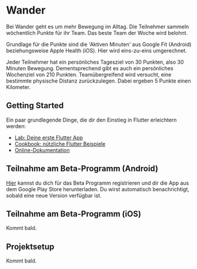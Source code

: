 # Wander

Bei Wander geht es um mehr Bewegung im Alltag. Die Teilnehmer sammeln wöchentlich Punkte für ihr Team. Das beste Team der Woche wird belohnt.

Grundlage für die Punkte sind die 'Aktiven Minuten' aus Google Fit (Android) beziehungsweise Apple Health (iOS). Hier wird eins-zu-eins umgerechnet.

Jeder Teilnehmer hat ein persönliches Tagesziel von 30 Punkten, also 30 Minuten Bewegung. Dementsprechend gibt es auch ein persönliches Wochenziel von 210 Punkten. Teamübergreifend wird versucht, eine bestimmte physische Distanz zurückzulegen. Dabei ergeben 5 Punkte einen Kilometer.

## Getting Started

Ein paar grundlegende Dinge, die dir den Einstieg in Flutter erleichtern werden:

- [Lab: Deine erste Flutter App](https://flutter.dev/docs/get-started/codelab)
- [Cookbook: nützliche Flutter Beispiele](https://flutter.dev/docs/cookbook)
- [Online-Dokumentation](https://flutter.dev/docs)

## Teilnahme am Beta-Programm (Android)
[Hier](https://play.google.com/apps/testing/com.mediabeam.fitness) kannst du dich für das Beta Programm registrieren und dir die App aus dem Google Play Store herunterladen. Du wirst automatisch benachrichtigt, sobald eine neue Version verfügbar ist.

## Teilnahme am Beta-Programm (iOS)

Kommt bald.

## Projektsetup

Kommt bald.